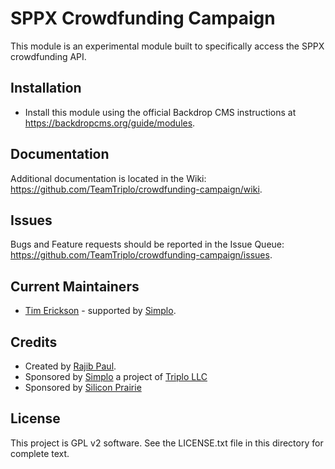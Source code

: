 SPPX Crowdfunding Campaign
======================

This module is an experimental module built to specifically access the 
SPPX crowdfunding API. 

Installation
------------

- Install this module using the official Backdrop CMS instructions at
  https://backdropcms.org/guide/modules.

Documentation
-------------

Additional documentation is located in the Wiki:
https://github.com/TeamTriplo/crowdfunding-campaign/wiki.

Issues
------

Bugs and Feature requests should be reported in the Issue Queue:
https://github.com/TeamTriplo/crowdfunding-campaign/issues.

Current Maintainers
-------------------

- [Tim Erickson](https://github.com/stpaultim) - supported by [Simplo](https://www.simplo.site).

Credits
-------

- Created by [Rajib Paul](https://github.com/rajpaul).
- Sponsored by [Simplo](https://simplo.site) a project of [Triplo LLC](https://www.triplo.co)
- Sponsored by [Silicon Prairie](https://www.sppx.io)

License
-------

This project is GPL v2 software. 
See the LICENSE.txt file in this directory for complete text.


